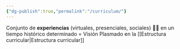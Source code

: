 ```yaml
---
{"dg-publish":true,"permalink":"/curriculum/"}
---
```


Conjunto de **experiencias** (virtuales, presenciales, sociales) 👨‍🎓 en un tiempo histórico determinado = Visión
Plasmado en la [[Estructura curricular\|Estructura curricular]]